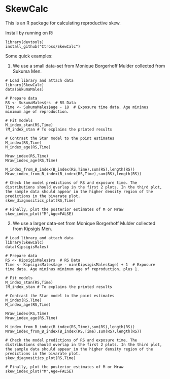 SkewCalc
========
This is an R package for calculating reproductive skew.

Install by running on R:
```{r}
library(devtools)
install_github("Ctross/SkewCalc")
```

Some quick examples:

1) We use a small data-set from Monique Borgerhoff Mulder collected from Sukuma Men. 
```{r}
# Load library and attach data
library(SkewCalc)  
data(SukumaMales) 

# Prepare data
RS <- SukumaMales$rs  # RS Data 
Time <- SukumaMales$age - 18  # Exposure time data. Age mininus minimum age of reproduction. 

# Fit models
M_index_stan(RS,Time) 
?M_index_stan # To explains the printed results

# Contrast the Stan model to the point estimates
M_index(RS,Time) 
M_index_age(RS,Time) 

Mraw_index(RS,Time) 
Mraw_index_age(RS,Time) 

M_index_from_B_index(B_index(RS,Time),sum(RS),length(RS)) 
Mraw_index_from_B_index(B_index(RS,Time),sum(RS),length(RS)) 

# Check the model predictions of RS and exposure time. The distributions should overlap in the first 2 plots. In the third plot, the sample data should appear in the higher density region of the predictions in the bivarate plot.
skew_diagnositics_plot(RS,Time)

# Finally, plot the posterior estimates of M or Mraw
skew_index_plot("M",Age=FALSE)
```

2) We use a larger data-set from Monique Borgerhoff Mulder collected from Kipsigis Men. 
```{r}
# Load library and attach data
library(SkewCalc)  
data(KipsigisMales) 

# Prepare data
RS <- KipsigisMales$rs  # RS Data 
Time <- KipsigisMales$age - min(KipsigisMales$age) + 1  # Exposure time data. Age mininus minimum age of reproduction, plus 1. 

# Fit models
M_index_stan(RS,Time) 
?M_index_stan # To explains the printed results

# Contrast the Stan model to the point estimates
M_index(RS,Time) 
M_index_age(RS,Time) 

Mraw_index(RS,Time) 
Mraw_index_age(RS,Time) 

M_index_from_B_index(B_index(RS,Time),sum(RS),length(RS)) 
Mraw_index_from_B_index(B_index(RS,Time),sum(RS),length(RS)) 

# Check the model predictions of RS and exposure time. The distributions should overlap in the first 2 plots. In the third plot, the sample data should appear in the higher density region of the predictions in the bivarate plot.
skew_diagnositics_plot(RS,Time)

# Finally, plot the posterior estimates of M or Mraw
skew_index_plot("M",Age=FALSE)
```




